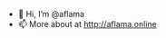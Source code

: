 - 👋 Hi, I’m @aflama
- 📫 More about at http://aflama.online

<!---
aflama/aflama is a ✨ special ✨ repository because its `README.md` (this file) appears on your GitHub profile.
You can click the Preview link to take a look at your changes.
--->
